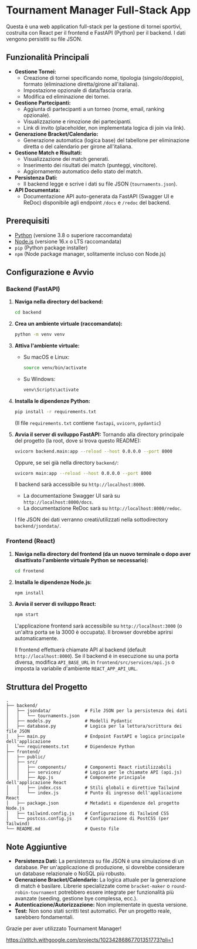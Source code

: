 # Tournament Manager Full-Stack App

Questa è una web application full-stack per la gestione di tornei sportivi, costruita con React per il frontend e
FastAPI (Python) per il backend. I dati vengono persistiti su file JSON.

## Funzionalità Principali

- **Gestione Tornei:**
    - Creazione di tornei specificando nome, tipologia (singolo/doppio), formato (eliminazione diretta/girone
      all'italiana).
    - Impostazione opzionale di data/fascia oraria.
    - Modifica ed eliminazione dei tornei.
- **Gestione Partecipanti:**
    - Aggiunta di partecipanti a un torneo (nome, email, ranking opzionale).
    - Visualizzazione e rimozione dei partecipanti.
    - Link di invito (placeholder, non implementata logica di join via link).
- **Generazione Bracket/Calendario:**
    - Generazione automatica (logica base) del tabellone per eliminazione diretta o del calendario per girone
      all'italiana.
- **Gestione Match e Risultati:**
    - Visualizzazione dei match generati.
    - Inserimento dei risultati dei match (punteggi, vincitore).
    - Aggiornamento automatico dello stato del match.
- **Persistenza Dati:**
    - Il backend legge e scrive i dati su file JSON (`tournaments.json`).
- **API Documentata:**
    - Documentazione API auto-generata da FastAPI (Swagger UI e ReDoc) disponibile agli endpoint `/docs` e `/redoc` del
      backend.

## Prerequisiti

- [Python](https://www.python.org/) (versione 3.8 o superiore raccomandata)
- [Node.js](https://nodejs.org/) (versione 16.x o LTS raccomandata)
- `pip` (Python package installer)
- `npm` (Node package manager, solitamente incluso con Node.js)

## Configurazione e Avvio

### Backend (FastAPI)

1. **Naviga nella directory del backend:**
   ```bash
   cd backend
   ```

2. **Crea un ambiente virtuale (raccomandato):**
   ```bash
   python -m venv venv
   ```

3. **Attiva l'ambiente virtuale:**
    - Su macOS e Linux:
      ```bash
      source venv/bin/activate
      ```
    - Su Windows:
      ```bash
      venv\Scripts\activate
      ```

4. **Installa le dipendenze Python:**
   ```bash
   pip install -r requirements.txt
   ```
   (Il file `requirements.txt` contiene `fastapi`, `uvicorn`, `pydantic`)

5. **Avvia il server di sviluppo FastAPI:**
   Tornando alla directory principale del progetto (la root, dove si trova questo README):
   ```bash
   uvicorn backend.main:app --reload --host 0.0.0.0 --port 8000
   ```
   Oppure, se sei già nella directory `backend/`:
   ```bash
   uvicorn main:app --reload --host 0.0.0.0 --port 8000
   ```
   Il backend sarà accessibile su `http://localhost:8000`.
    - La documentazione Swagger UI sarà su `http://localhost:8000/docs`.
    - La documentazione ReDoc sarà su `http://localhost:8000/redoc`.

   I file JSON dei dati verranno creati/utilizzati nella sottodirectory `backend/jsondata/`.

### Frontend (React)

1. **Naviga nella directory del frontend (da un nuovo terminale o dopo aver disattivato l'ambiente virtuale Python se
   necessario):**
   ```bash
   cd frontend
   ```

2. **Installa le dipendenze Node.js:**
   ```bash
   npm install
   ```

3. **Avvia il server di sviluppo React:**
   ```bash
   npm start
   ```
   L'applicazione frontend sarà accessibile su `http://localhost:3000` (o un'altra porta se la 3000 è occupata). Il
   browser dovrebbe aprirsi automaticamente.

   Il frontend effettuerà chiamate API al backend (default `http://localhost:8000`). Se il backend è in esecuzione su
   una porta diversa, modifica `API_BASE_URL` in `frontend/src/services/api.js` o imposta la variabile d'ambiente
   `REACT_APP_API_URL`.

## Struttura del Progetto

```
.
├── backend/
│   ├── jsondata/             # File JSON per la persistenza dei dati
│   │   └── tournaments.json
│   ├── models.py             # Modelli Pydantic
│   ├── database.py           # Logica per la lettura/scrittura dei file JSON
│   ├── main.py               # Endpoint FastAPI e logica principale dell'applicazione
│   └── requirements.txt      # Dipendenze Python
├── frontend/
│   ├── public/
│   ├── src/
│   │   ├── components/       # Componenti React riutilizzabili
│   │   ├── services/         # Logica per le chiamate API (api.js)
│   │   ├── App.js            # Componente principale dell'applicazione React
│   │   ├── index.css         # Stili globali e direttive Tailwind
│   │   └── index.js          # Punto di ingresso dell'applicazione React
│   ├── package.json          # Metadati e dipendenze del progetto Node.js
│   ├── tailwind.config.js    # Configurazione di Tailwind CSS
│   └── postcss.config.js     # Configurazione di PostCSS (per Tailwind)
└── README.md                 # Questo file
```

## Note Aggiuntive

- **Persistenza Dati:** La persistenza su file JSON è una simulazione di un database. Per un'applicazione di produzione,
  si dovrebbe considerare un database relazionale o NoSQL più robusto.
- **Generazione Bracket/Calendario:** La logica attuale per la generazione di match è basilare. Librerie specializzate
  come `bracket-maker` o `round-robin-tournament` potrebbero essere integrate per funzionalità più avanzate (seeding,
  gestione bye complessa, ecc.).
- **Autenticazione/Autorizzazione:** Non implementate in questa versione.
- **Test:** Non sono stati scritti test automatici. Per un progetto reale, sarebbero fondamentali.

Grazie per aver utilizzato Tournament Manager!

https://stitch.withgoogle.com/projects/10234286867701351773?pli=1

